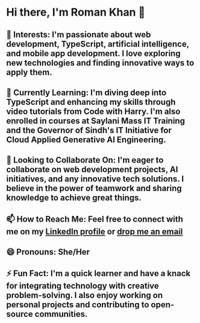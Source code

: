 <!DOCTYPE html>
<html lang="en">
<head>
    <meta charset="UTF-8">
    <meta name="viewport" content="width=device-width, initial-scale=1.0">
</head>
<body>
    
<h1>Hi there, I'm Roman Khan 👋</h1>
<h2>👀 Interests: I'm passionate about web development, TypeScript, artificial intelligence, and mobile app development. I love exploring new technologies and finding innovative ways to apply them.</h2>
<h2>🌱 Currently Learning: I'm diving deep into TypeScript and enhancing my skills through video tutorials from Code with Harry. I'm also enrolled in courses at Saylani Mass IT Training and the Governor of Sindh's IT Initiative for Cloud Applied Generative AI Engineering.</h2>
<h2>💞️ Looking to Collaborate On: I'm eager to collaborate on web development projects, AI initiatives, and any innovative tech solutions. I believe in the power of teamwork and sharing knowledge to achieve great things.</h2>
<h2>📫 How to Reach Me: Feel free to connect with me on my <a href="https://www.linkedin.com/in/roman-khan-025877316?utm_source=share&utm_campaign=share_via&utm_content=profile&utm_medium=android_app">LinkedIn profile</a> or <a href="mailto:romankhan.26@outlook.com">drop me an email</a></h2>
<h2>😄 Pronouns: She/Her</h2>
<h2>⚡ Fun Fact: I'm a quick learner and have a knack for integrating technology with creative problem-solving. I also enjoy working on personal projects and contributing to open-source communities.</h2>
</body>
</html>
